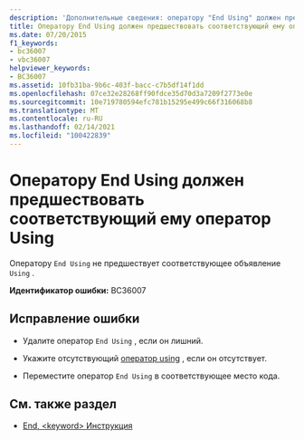 ```yaml
---
description: 'Дополнительные сведения: оператору "End Using" должен предшествовать соответствующий оператор "using"'
title: Оператору End Using должен предшествовать соответствующий ему оператор Using
ms.date: 07/20/2015
f1_keywords:
- bc36007
- vbc36007
helpviewer_keywords:
- BC36007
ms.assetid: 10fb31ba-9b6c-403f-bacc-c7b5df14f1dd
ms.openlocfilehash: 07ce32e28268ff90fdce35d70d3a7209f2773e0e
ms.sourcegitcommit: 10e719780594efc781b15295e499c66f316068b8
ms.translationtype: MT
ms.contentlocale: ru-RU
ms.lasthandoff: 02/14/2021
ms.locfileid: "100422839"
---
```

# <a name="end-using-must-be-preceded-by-a-matching-using"></a>Оператору End Using должен предшествовать соответствующий ему оператор Using

Оператору `End Using` не предшествует соответствующее объявление `Using` .  
  
 **Идентификатор ошибки:** BC36007  
  
## <a name="to-correct-this-error"></a>Исправление ошибки  
  
- Удалите оператор `End Using` , если он лишний.  
  
- Укажите отсутствующий [оператор using](../language-reference/statements/using-statement.md) , если он отсутствует.  
  
- Переместите оператор `End Using` в соответствующее место кода.  
  
## <a name="see-also"></a>См. также раздел

- [End, \<keyword> Инструкция](../language-reference/statements/end-keyword-statement.md)
